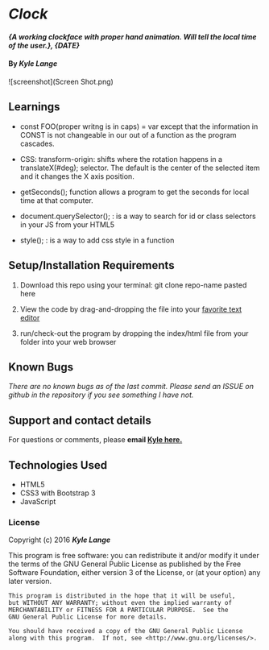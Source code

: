 # _Clock_

#### _{A working clockface with proper hand animation.  Will tell the local time of the user.}, {DATE}_

#### By _**Kyle Lange**_

![screenshot](Screen Shot.png)


## Learnings

* const FOO(proper writng is in caps) = var except that the information in CONST is not changeable in our out of a function as the program cascades.

* CSS: transform-origin: shifts where the rotation happens in a translateX(#deg); selector.  The default is the center of the selected item and it changes the X axis position.

* getSeconds(); function allows a program to get the seconds for local time at that computer.

* document.querySelector(); : is a way to search for id or class selectors in your JS from your HTML5

* style(); : is a way to add css style in a function



## Setup/Installation Requirements

1. Download this repo using your terminal: git clone repo-name pasted here

2. View the code by drag-and-dropping the file into your [favorite text editor](https://atom.io)

3. run/check-out the program by dropping the index/html file from your folder into your web browser

## Known Bugs

_There are no known bugs as of the last commit. Please send an ISSUE on github in the repository if you see something I have not._

## Support and contact details

For questions or comments, please __email  [Kyle here.](baronsintrees@gmail.com)__

## Technologies Used

* HTML5
* CSS3 with Bootstrap 3
* JavaScript

### License

Copyright (c) 2016 **_Kyle Lange_**

This program is free software: you can redistribute it and/or modify
    it under the terms of the GNU General Public License as published by
    the Free Software Foundation, either version 3 of the License, or
    (at your option) any later version.

    This program is distributed in the hope that it will be useful,
    but WITHOUT ANY WARRANTY; without even the implied warranty of
    MERCHANTABILITY or FITNESS FOR A PARTICULAR PURPOSE.  See the
    GNU General Public License for more details.

    You should have received a copy of the GNU General Public License
    along with this program.  If not, see <http://www.gnu.org/licenses/>.
